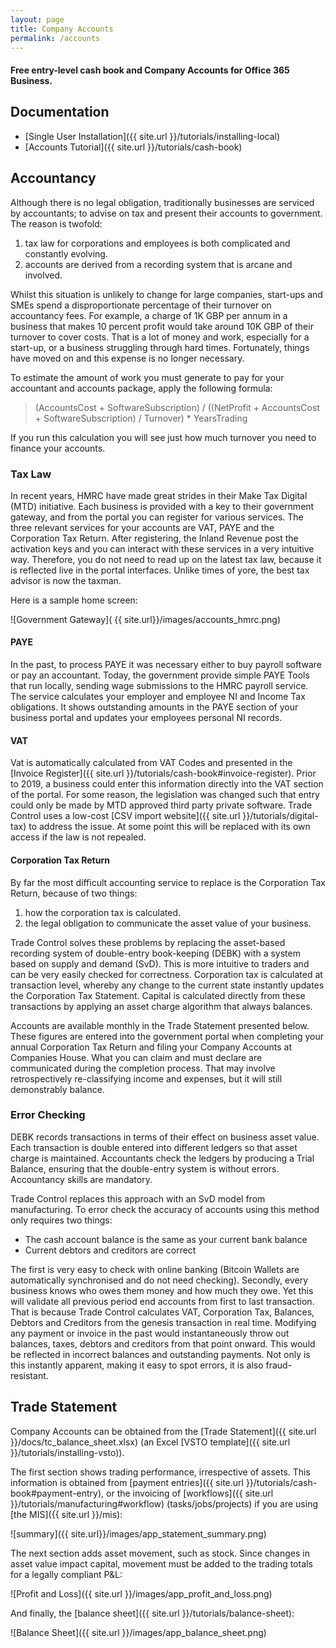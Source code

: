 ```yaml
---
layout: page
title: Company Accounts
permalink: /accounts
---
```


#### Free entry-level cash book and Company Accounts for Office 365 Business.

## Documentation

- [Single User Installation]({{ site.url }}/tutorials/installing-local)
- [Accounts Tutorial]({{ site.url }}/tutorials/cash-book)

## Accountancy

Although there is no legal obligation, traditionally businesses are serviced by accountants; to advise on tax and present their accounts to government. The reason is twofold:

1. tax law for corporations and employees is both complicated and constantly evolving.
2. accounts are derived from a recording system that is arcane and involved.

Whilst this situation is unlikely to change for large companies, start-ups and SMEs spend a disproportionate percentage of their turnover on accountancy fees.  For example, a charge of 1K GBP per annum in a business that makes 10 percent profit would take around 10K GBP of their turnover to cover costs. That is a lot of money and work, especially for a start-up, or a business struggling through hard times. Fortunately, things have moved on and this expense is no longer necessary.

To estimate the amount of work you must generate to pay for your accountant and accounts package, apply the following formula: 

> (AccountsCost + SoftwareSubscription) / ((NetProfit + AccountsCost + SoftwareSubscription) / Turnover) * YearsTrading

If you run this calculation you will see just how much turnover you need to finance your accounts.

### Tax Law

In recent years, HMRC have made great strides in their Make Tax Digital (MTD) initiative. Each business is provided with a key to their government gateway, and from the portal you can register for various services. The three relevant services for your accounts are VAT, PAYE and the Corporation Tax Return. After registering, the Inland Revenue post the activation keys and you can interact with these services in a very intuitive way. Therefore, you do not need to read up on the latest tax law, because it is reflected live in the portal interfaces. Unlike times of yore, the best tax advisor is now the taxman. 

Here is a sample home screen:

![Government Gateway]( {{ site.url}}/images/accounts_hmrc.png)

#### PAYE

In the past, to process PAYE it was necessary either to buy payroll software or pay an accountant. Today, the government provide simple PAYE Tools that run locally, sending wage submissions to the HMRC payroll service. The service calculates your employer and employee NI and Income Tax obligations. It shows outstanding amounts in the PAYE section of your business portal and updates your employees personal NI records.

#### VAT

Vat is automatically calculated from VAT Codes and presented in the [Invoice Register]({{ site.url }}/tutorials/cash-book#invoice-register). Prior to 2019, a business could enter this information directly into the VAT section of the portal. For some reason, the legislation was changed such that entry could only be made by MTD approved third party private software. Trade Control uses a low-cost [CSV import website]({{ site.url }}/tutorials/digital-tax) to address the issue. At some point this will be replaced with its own access if the law is not repealed.

#### Corporation Tax Return

By far the most difficult accounting service to replace is the Corporation Tax Return, because of two things:

1. how the corporation tax is calculated.
2. the legal obligation to communicate the asset value of your business.

Trade Control solves these problems by replacing the asset-based recording system of double-entry book-keeping (DEBK) with a system based on supply and demand (SvD). This is more intuitive to traders and can be very easily checked for correctness. Corporation tax is calculated at transaction level, whereby any change to the current state instantly updates the Corporation Tax Statement. Capital is calculated directly from these transactions by applying an asset charge algorithm that always balances. 

Accounts are available monthly in the Trade Statement presented below. These figures are entered into the government portal when completing your annual Corporation Tax Return and filing your Company Accounts at Companies House. What you can claim and must declare are communicated during the completion process. That may involve retrospectively re-classifying income and expenses, but it will still demonstrably balance.

### Error Checking

DEBK records transactions in terms of their effect on business asset value. Each transaction is double entered into different ledgers so that asset charge is maintained. Accountants check the ledgers by producing a Trial Balance, ensuring that the double-entry system is without errors. Accountancy skills are mandatory.

Trade Control replaces this approach with an SvD model from manufacturing. To error check the accuracy of accounts using this method only requires two things:

- The cash account balance is the same as your current bank balance
- Current debtors and creditors are correct

The first is very easy to check with online banking (Bitcoin Wallets are automatically synchronised and do not need checking). Secondly, every business knows who owes them money and how much they owe. Yet this will validate all previous period end accounts from first to last transaction. That is because Trade Control calculates VAT, Corporation Tax, Balances, Debtors and Creditors from the genesis transaction in real time. Modifying any payment or invoice in the past would instantaneously throw out balances, taxes, debtors and creditors from that point onward. This would be reflected in incorrect balances and outstanding payments. Not only is this instantly apparent, making it easy to spot errors, it is also fraud-resistant.

## Trade Statement

Company Accounts can be obtained from the [Trade Statement]({{ site.url }}/docs/tc_balance_sheet.xlsx) (an Excel [VSTO template]({{ site.url }}/tutorials/installing-vsto)).

The first section shows trading performance, irrespective of assets. This information is obtained from [payment entries]({{ site.url }}/tutorials/cash-book#payment-entry), or the invoicing of [workflows]({{ site.url }}/tutorials/manufacturing#workflow) (tasks/jobs/projects) if you are using [the MIS]({{ site.url }}/mis):

![summary]({{ site.url}}/images/app_statement_summary.png)

The next section adds asset movement, such as stock. Since changes in asset value impact capital, movement must be added to the trading totals for a legally compliant P&L:

![Profit and Loss]({{ site.url }}/images/app_profit_and_loss.png)

And finally, the [balance sheet]({{ site.url }}/tutorials/balance-sheet):

![Balance Sheet]({{ site.url }}/images/app_balance_sheet.png)


